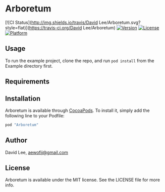# Arboretum

[![CI Status](http://img.shields.io/travis/David Lee/Arboretum.svg?style=flat)](https://travis-ci.org/David Lee/Arboretum)
[![Version](https://img.shields.io/cocoapods/v/Arboretum.svg?style=flat)](http://cocoapods.org/pods/Arboretum)
[![License](https://img.shields.io/cocoapods/l/Arboretum.svg?style=flat)](http://cocoapods.org/pods/Arboretum)
[![Platform](https://img.shields.io/cocoapods/p/Arboretum.svg?style=flat)](http://cocoapods.org/pods/Arboretum)

## Usage

To run the example project, clone the repo, and run `pod install` from the Example directory first.

## Requirements

## Installation

Arboretum is available through [CocoaPods](http://cocoapods.org). To install
it, simply add the following line to your Podfile:

```ruby
pod "Arboretum"
```

## Author

David Lee, aewofij@gmail.com

## License

Arboretum is available under the MIT license. See the LICENSE file for more info.
